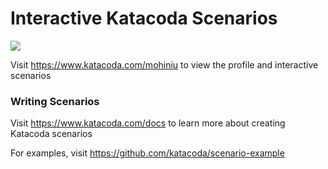 # Interactive Katacoda Scenarios

[![](http://shields.katacoda.com/katacoda/mohiniu/count.svg)](https://www.katacoda.com/mohiniu "Get your profile on Katacoda.com")

Visit https://www.katacoda.com/mohiniu to view the profile and interactive scenarios

### Writing Scenarios
Visit https://www.katacoda.com/docs to learn more about creating Katacoda scenarios

For examples, visit https://github.com/katacoda/scenario-example
